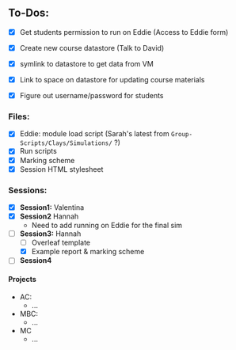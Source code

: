 ## To-Dos:
- [x] Get students permission to run on Eddie (Access to Eddie form)
- [x] Create new course datastore (Talk to David)
- [x] symlink to datastore to get data from VM
- [x] Link to space on datastore for updating course materials
- [x] Figure out username/password for students


### Files:
- [x] Eddie: module load script (Sarah's latest from `Group-Scripts/Clays/Simulations/` ?)
- [x] Run scripts
- [x] Marking scheme
- [x] Session HTML stylesheet

### Sessions:
- [x] **Session1:** Valentina
- [x] **Session2** Hannah
 	- Need to add running on Eddie for the final sim
- [ ] **Session3:** Hannah
  - [ ] Overleaf template 
  - [x] Example report & marking scheme
- [ ] **Session4**

#### Projects
  - AC:
    - ...
  - MBC:
    - ...
  - MC
    - ...
